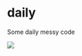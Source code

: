 # daily
Some daily messy code

![](https://th.bing.com/th/id/OIP.sa2_C0nB8KKQtfnUwWV9AgAAAA?w=173&h=180&c=7&r=0&o=5&pid=1.7)

